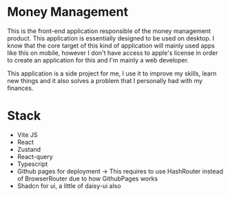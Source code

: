 # Money Management 

This is the front-end application responsible of the money management product. This application is essentially designed to be used on desktop.
I know that the core target of this kind of application will mainly used apps like this on mobile, however I don't have access to apple's license 
in order to create an application for this and I'm mainly a web developer.

This application is a side project for me, I use it to improve my skills, learn new things and it also solves a problem
that I personally had with my finances. 

# Stack

- Vite JS
- React 
- Zustand
- React-query
- Typescript
- Github pages for deployment -> This requires to use HashRouter instead of BrowserRouter due to how GithubPages works
- Shadcn for ui, a little of daisy-ui also
